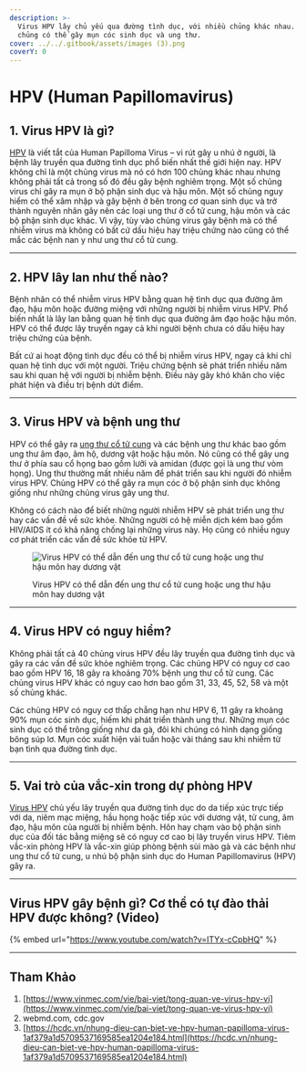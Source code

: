 ```yaml
---
description: >-
  Virus HPV lây chủ yếu qua đường tình dục, với nhiều chủng khác nhau. Một số
  chủng có thể gây mụn cóc sinh dục và ung thư.
cover: ../../.gitbook/assets/images (3).png
coverY: 0
---
```


# HPV (Human Papillomavirus)

## 1. Virus HPV là gì?

[HPV](https://www.vinmec.com/vie/bai-viet/hpv-virus-la-gi-co-bao-nhieu-chung-vi) là viết tắt của Human Papilloma Virus – vi rút gây u nhú ở người, là bệnh lây truyền qua đường tình dục phổ biến nhất thế giới hiện nay. HPV không chỉ là một chủng virus mà nó có hơn 100 chủng khác nhau nhưng không phải tất cả trong số đó đều gây bệnh nghiêm trọng. Một số chủng virus chỉ gây ra mụn ở bộ phận sinh dục và hậu môn. Một số chủng nguy hiểm có thể xâm nhập và gây bệnh ở bên trong cơ quan sinh dục và trở thành nguyên nhân gây nên các loại ung thư ở cổ tử cung, hậu môn và các bộ phận sinh dục khác. Vì vậy, tùy vào chủng virus gây bệnh mà có thể nhiễm virus mà không có bất cứ dấu hiệu hay triệu chứng nào cũng có thể mắc các bệnh nan y như ung thư cổ tử cung.

***

## 2. HPV lây lan như thế nào?

Bệnh nhân có thể nhiễm virus HPV bằng quan hệ tình dục qua đường âm đạo, hậu môn hoặc đường miệng với những người bị nhiễm virus HPV. Phổ biến nhất là lây lan bằng quan hệ tình dục qua đường âm đạo hoặc hậu môn. HPV có thể được lây truyền ngay cả khi người bệnh chưa có dấu hiệu hay triệu chứng của bệnh.

Bất cứ ai hoạt động tình dục đều có thể bị nhiễm virus HPV, ngay cả khi chỉ quan hệ tình dục với một người. Triệu chứng bệnh sẽ phát triển nhiều năm sau khi quan hệ với người bị nhiễm bệnh. Điều này gây khó khăn cho việc phát hiện và điều trị bệnh dứt điểm.

***

## 3. Virus HPV và bệnh ung thư

HPV có thể gây ra [ung thư cổ tử cung](https://www.vinmec.com/vie/benh/ung-thu-co-tu-cung-3035) và các bệnh ung thư khác bao gồm ung thư âm đạo, âm hộ, dương vật hoặc hậu môn. Nó cũng có thể gây ung thư ở phía sau cổ họng bao gồm lưỡi và amidan (được gọi là ung thư vòm họng). Ung thư thường mất nhiều năm để phát triển sau khi người đó nhiễm virus HPV. Chủng HPV có thể gây ra mụn cóc ở bộ phận sinh dục không giống như những chủng virus gây ung thư.

Không có cách nào để biết những người nhiễm HPV sẽ phát triển ung thư hay các vấn đề về sức khỏe. Những người có hệ miễn dịch kém bao gồm HIV/AIDS ít có khả năng chống lại những virus này. Họ cũng có nhiều nguy cơ phát triển các vấn đề sức khỏe từ HPV.

<figure><img src="https://www.vinmec.com/static/uploads/medium_20191118_102923_896591_Virus_HPV_max_1800x1800_jpg_3ed5da4516.jpg" alt="Virus HPV có thể dẫn đến ung thư cổ tử cung hoặc ung thư hậu môn hay dương vật"><figcaption><p>Virus HPV có thể dẫn đến ung thư cổ tử cung hoặc ung thư hậu môn hay dương vật</p></figcaption></figure>

***

## 4. Virus HPV có nguy hiểm?

Không phải tất cả 40 chủng virus HPV đều lây truyền qua đường tình dục và gây ra các vấn đề sức khỏe nghiêm trọng. Các chủng HPV có nguy cơ cao bao gồm HPV 16, 18 gây ra khoảng 70% bệnh ung thư cổ tử cung. Các chủng virus HPV khác có nguy cao hơn bao gồm 31, 33, 45, 52, 58 và một số chủng khác.

Các chủng HPV có nguy cơ thấp chẳng hạn như HPV 6, 11 gây ra khoảng 90% mụn cóc sinh dục, hiếm khi phát triển thành ung thư. Những mụn cóc sinh dục có thể trông giống như da gà, đôi khi chúng có hình dạng giống bông súp lơ. Mụn cóc xuất hiện vài tuần hoặc vài tháng sau khi nhiễm từ bạn tình qua đường tình dục.

***

## 5. Vai trò của vắc-xin trong dự phòng HPV

[Virus HPV](https://www.vinmec.com/vie/bai-viet/virus-hpv-5-dieu-tat-ca-phu-nu-nen-biet-vi) chủ yếu lây truyền qua đường tình dục do da tiếp xúc trực tiếp với da, niêm mạc miệng, hầu họng hoặc tiếp xúc với dương vật, tử cung, âm đạo, hậu môn của người bị nhiễm bệnh. Hôn hay chạm vào bộ phận sinh dục của đối tác bằng miệng sẽ có nguy cơ cao bị lây truyền virus HPV. Tiêm vắc-xin phòng HPV là vắc-xin giúp phòng bệnh sùi mào gà và các bệnh như ung thư cổ tử cung, u nhú bộ phận sinh dục do Human Papillomavirus (HPV) gây ra.

***

## Virus HPV gây bệnh gì? Cơ thể có tự đào thải HPV được không? (Video)

{% embed url="https://www.youtube.com/watch?v=ITYx-cCpbHQ" %}



***

## Tham Khảo

1. [https://www.vinmec.com/vie/bai-viet/tong-quan-ve-virus-hpv-vi](https://www.vinmec.com/vie/bai-viet/tong-quan-ve-virus-hpv-vi)
2. webmd.com, cdc.gov
3. [https://hcdc.vn/nhung-dieu-can-biet-ve-hpv-human-papilloma-virus-1af379a1d5709537169585ea1204e184.html](https://hcdc.vn/nhung-dieu-can-biet-ve-hpv-human-papilloma-virus-1af379a1d5709537169585ea1204e184.html)

